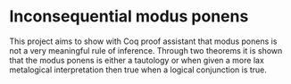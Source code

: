 # Inconsequential modus ponens

This project aims to show with Coq proof assistant that modus ponens is not a very meaningful rule of inference. Through two theorems it is shown that the modus ponens is either a tautology or when given a more lax metalogical interpretation then true when a logical conjunction is true.
